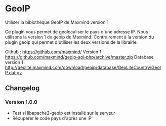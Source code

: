 GeoIP
============

Utiliser la bibiothèque GeoIP de Maxmind version 1

Ce plugin vous permet de géolocaliser le pays d'une adresse IP. Nous utilisons la version 1 de geoip de Maxmind. 
Contrairement à la version du plugin geoip qui permet d'utiliser les deux versions de la librairie. 

Github : https://github.com/maxmind/
Version 1 : https://github.com/maxmind/geoip-api-php/archive/master.zip
Database version 1 : http://geolite.maxmind.com/download/geoip/database/GeoLiteCountry/GeoIP.dat.gz

## Changelog

### Version 1.0.0

- Test si libapache2-geoip est installé sur le serveur
- Récupérer le code pays d'après une IP
